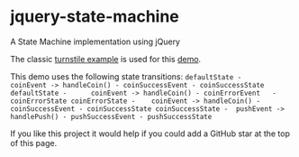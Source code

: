 # jquery-state-machine
A State Machine implementation using jQuery

The classic [turnstile example](https://en.wikipedia.org/wiki/Finite-state_machine) is used for this [demo](https://mapteb.github.io/jquery-state-machine/jqueryStateMachineDemo.html).

This demo uses the following state transitions:
`
	 defaultState -      coinEvent -> handleCoin() - coinSuccessEvent - coinSuccessState
	 defaultState -      coinEvent -> handleCoin() - coinErrorEvent   - coinErrorState
	 coinErrorState -    coinEvent -> handleCoin() - coinSuccessEvent - coinSuccessState
	 coinSuccessState -  pushEvent -> handlePush() - pushSuccessEvent - pushSuccessState
`

If you like this project it would help if you could add a GitHub star at the top of this page.

